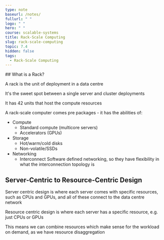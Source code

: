 ```yaml
---
type: note
baseurl: /notes/
fullurl: " "
logo: " "
hero: " "
course: scalable-systems
title: Rack-Scale Computing
slug: rack-scale-computing
topic: 7.4
hidden: false
tags:
  - Rack-Scale Computing
---
```


## What is a Rack?

A rack is the unit of deployment in a data centre

It's the sweet spot between a single server and cluster deployments

It has 42 units that host the compute resources

A rack-scale computer comes pre packages - it has the abilities of:

- Compute
  - Standard compute (multicore servers)
  - Accelerators (GPUs)
- Storage
  - Hot/warm/cold disks
  - Non-volatile/SSDs
- Networking
  - Interconnect
  Software defined networking, so they have flexibility in what the interconnection topology is

## Server-Centric to Resource-Centric Design

Server centric design is where each server comes with specific resources, such as CPUs and GPUs, and all of these connect to the data centre network

Resource centric design is where each server has a specific resource, e.g. just CPUs or GPUs

This means we can combine resources which make sense for the workload on demand, as we have resource disaggregation


